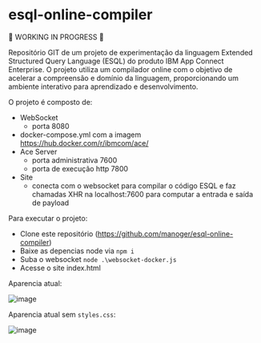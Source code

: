 # esql-online-compiler
🚧 WORKING IN PROGRESS 🚧

Repositório GIT de um projeto de experimentação da linguagem Extended Structured Query Language (ESQL) do produto IBM App Connect Enterprise. O projeto utiliza um compilador online com o objetivo de acelerar a compreensão e domínio da linguagem, proporcionando um ambiente interativo para aprendizado e desenvolvimento.

O projeto é composto de:
* WebSocket
   * porta 8080
* docker-compose.yml com a imagem https://hub.docker.com/r/ibmcom/ace/
* Ace Server
   * porta administrativa 7600
   * porta de execução http 7800
* Site
   * conecta com o websocket para compilar o código ESQL e faz chamadas XHR na localhost:7600 para computar a entrada e saída de payload

Para executar o projeto:
* Clone este repositório (https://github.com/manoger/esql-online-compiler)
* Baixe as depencias node via `npm i`
* Suba o websocket `node .\websocket-docker.js`
* Acesse o site index.html

Aparencia atual:

![image](https://github.com/manoger/esql-online-compiler/assets/29717626/88a60477-d5ab-4408-a64c-3039f5bd206e)

Aparencia atual sem `styles.css`:

![image](https://github.com/manoger/esql-online-compiler/assets/29717626/22bc9272-4688-442f-bd62-aa794802b37a)
